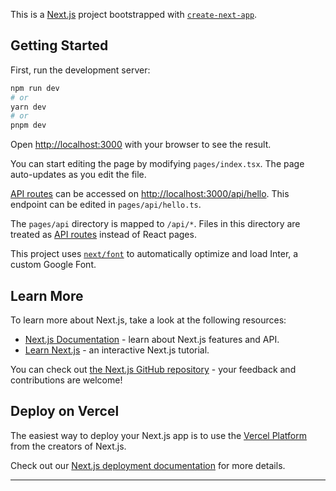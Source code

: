 This is a [Next.js](https://nextjs.org/) project bootstrapped with [`create-next-app`](https://github.com/vercel/next.js/tree/canary/packages/create-next-app).

## Getting Started

First, run the development server:

```bash
npm run dev
# or
yarn dev
# or
pnpm dev
```

Open [http://localhost:3000](http://localhost:3000) with your browser to see the result.

You can start editing the page by modifying `pages/index.tsx`. The page auto-updates as you edit the file.

[API routes](https://nextjs.org/docs/api-routes/introduction) can be accessed on [http://localhost:3000/api/hello](http://localhost:3000/api/hello). This endpoint can be edited in `pages/api/hello.ts`.

The `pages/api` directory is mapped to `/api/*`. Files in this directory are treated as [API routes](https://nextjs.org/docs/api-routes/introduction) instead of React pages.

This project uses [`next/font`](https://nextjs.org/docs/basic-features/font-optimization) to automatically optimize and load Inter, a custom Google Font.

## Learn More

To learn more about Next.js, take a look at the following resources:

- [Next.js Documentation](https://nextjs.org/docs) - learn about Next.js features and API.
- [Learn Next.js](https://nextjs.org/learn) - an interactive Next.js tutorial.

You can check out [the Next.js GitHub repository](https://github.com/vercel/next.js/) - your feedback and contributions are welcome!

## Deploy on Vercel

The easiest way to deploy your Next.js app is to use the [Vercel Platform](https://vercel.com/new?utm_medium=default-template&filter=next.js&utm_source=create-next-app&utm_campaign=create-next-app-readme) from the creators of Next.js.

Check out our [Next.js deployment documentation](https://nextjs.org/docs/deployment) for more details.

---

<!--
Iconos: npm install react-icons https://react-icons.github.io/react-icons
Global states for the navbar: npm install recoil    https://recoiljs.org/docs/introduction/getting-started
Firebase: backend service that allows us to create fullstack applications quickly and easy :)
    https://firebase.google.com/ => Go to console => Create project
    npm install firebase
React Firebase Hooks: npm i react-firebase-hooks
    documentation in: https://github.com/csfrequency/react-firebase-hooks README
    authentication Hooks: https://github.com/CSFrequency/react-firebase-hooks/tree/master/auth
        We used:
            useCreateUserWithEmailAndPassword,
            useSignInWithEmailAndPassword,
            useSignOut,
            useSendPasswordResetEmail

react-youtube: npm i react-youtube
Alerts = React-Toastify: npm i react-toastify
    Se debe importar en _app.tsx:
        import { ToastContainer, toast } from 'react-toastify';
        import 'react-toastify/dist/ReactToastify.css';
    return (
     <ToastContainer />
    )

resize problems windows: npm i react-split
    https://split.js.org/

Code Editor: uiw/react-codemirror: npm i @uiw/react-codemirror
    VSCode Theme: @uiw/codemirror-theme-vscode
    JS Language support: @codemirror/lang-javascript

Assert: npm i assert
    used to compare the f(x) the user passed-in with the correct answer.

Add data to Firestore Database: Add a document
https://firebase.google.com/docs/firestore/manage-data/add-data#add_a_document
    we want to generate de document id, so we used the setDoc() method.
    en handleSubmit:
        await setDoc(doc(<ourFirestoreDB>, <collectionName>, <IdAssignedInForm>), data);

To Create Loading Skeletons with TailwindCSS: https://flowbite.com/docs/components/skeleton/

Get Data From FireStore: Get multiple documents from a collection (with modifications)
https://firebase.google.com/docs/firestore/query-data/get-data#get_multiple_documents_from_a_collection
    en useEffect para hacer el fetch:
        const q = query(collection(<ourFirestoreDB>, <collectionName>), orderBy(<howIWantToOrder>, "asc");
            The Data I'm looking for is in docs(anAarrayOfDocumentsInTheCollection).
                Inside each document (array position), data>value>mapValue>fields
                    doc.data() retrieves the Data I need.
Get Data From Firestore: Get a document (for each problem)

Consistency between Collections: Transactions Firestore => update users and problems collections
https://firebase.google.com/docs/firestore/manage-data/transactions

Update Data from Firestore: Update a document
https://firebase.google.com/docs/firestore/manage-data/add-data#update-data


React-confetti: npm i react-confetti
    
 -->
